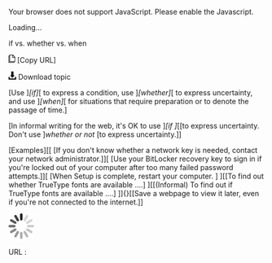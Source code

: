 Your browser does not support JavaScript. Please enable the Javascript.

Loading...

if vs. whether vs. when

![Copy URL](if-vs-whether-vs-when_files/Copy.png) [Copy URL]

![Download](if-vs-whether-vs-when_files/Download.png)
Download topic

[Use ]*[if]*[ to express a condition, use ]*[whether]*[ to express uncertainty, and use ]*[when]*[ for situations that require preparation or to denote the passage of time.]

[In informal writing for the web, it's OK to use ]*[if ]*[[to express uncertainty. Don't use ]*whether or not* [to express uncertainty.]]

[Examples][[
[If you don't know whether a network key is needed, contact your network administrator.]][
[Use your BitLocker recovery key to sign in if you're locked out of your computer after too many failed password attempts.]][
[When Setup is complete, restart your computer. ]
][[To find out whether TrueType fonts are available ….]
][[(Informal) To find out if TrueType fonts are available ….]
]]{}[[Save a webpage to view it later, even if you're not connected to the internet.]]

![In progress](if-vs-whether-vs-when_files/activity-large.gif)

URL :


